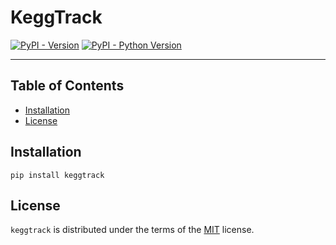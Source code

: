 # KeggTrack

[![PyPI - Version](https://img.shields.io/pypi/v/keggtrack.svg)](https://pypi.org/project/keggtrack)
[![PyPI - Python Version](https://img.shields.io/pypi/pyversions/keggtrack.svg)](https://pypi.org/project/keggtrack)

-----

## Table of Contents

- [Installation](#installation)
- [License](#license)

## Installation

```console
pip install keggtrack
```

## License

`keggtrack` is distributed under the terms of the [MIT](https://spdx.org/licenses/MIT.html) license.
